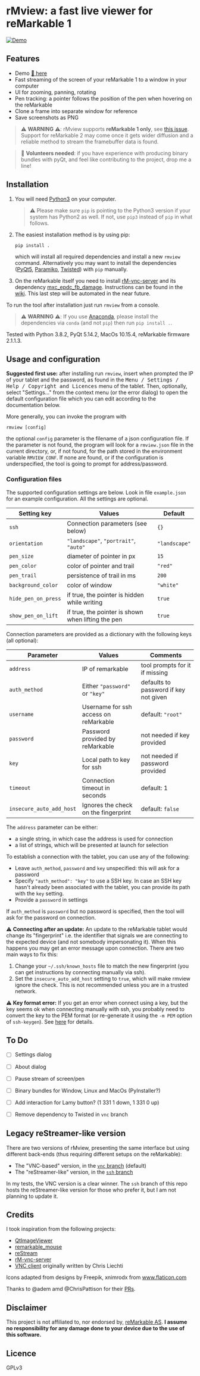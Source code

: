 # rMview: a fast live viewer for reMarkable 1

[![Demo](https://raw.githubusercontent.com/bordaigorl/rmview/vnc/screenshot.png)][demo]


## Features

* Demo [:rocket: here][demo]
* Fast streaming of the screen of your reMarkable 1 to a window in your computer
* UI for zooming, panning, rotating
* Pen tracking: a pointer follows the position of the pen when hovering on the reMarkable
* Clone a frame into separate window for reference
* Save screenshots as PNG

> :warning: **WARNING** :warning::
> rMview supports **reMarkable 1 only**, see [this issue](https://github.com/bordaigorl/rmview/issues/22).
> Support for reMarkable 2 may come once it gets wider diffusion and a reliable method to stream the framebuffer data is found.


> :loudspeaker: **Volunteers needed**: if you have experience with producing binary bundles with pyQt, and feel like contributing to the project, drop me a line!


## Installation

1. You will need [Python3][py3] on your computer.

   > :warning: Please make sure `pip` is pointing to the Python3 version if your system has Python2 as well.
   If not, use `pip3` instead of `pip` in what follows.

2. The easiest installation method is by using pip:

       pip install .

   which will install all required dependencies and install a new `rmview` command.
   Alternatively you may want to install the dependencies ([PyQt5][pyqt5], [Paramiko][paramiko], [Twisted][twisted]) with `pip` manually.


3. On the reMarkable itself you need to install [rM-vnc-server][vnc] and its dependency [mxc_epdc_fb_damage](https://github.com/peter-sa/mxc_epdc_fb_damage).
   Instructions can be found in the [wiki](https://github.com/bordaigorl/rmview/wiki/How-to-run-the-VNC-based-version).
   This last step will be automated in the near future.

To run the tool after installation just run `rmview` from a console.

> :warning: **WARNING** :warning::
> If you use [Anaconda][anaconda], please install the dependencies via `conda` (and not `pip`) then run `pip install .`.

Tested with Python 3.8.2, PyQt 5.14.2, MacOs 10.15.4, reMarkable firmware 2.1.1.3.

## Usage and configuration

**Suggested first use:**
after installing run `rmview`, insert when prompted the IP of your tablet and the password,
as found in the <kbd>Menu / Settings / Help / Copyright and Licences</kbd> menu of the tablet.
Then, optionally, select "Settings..." from the context menu (or the error dialog) to open
the default configuration file which you can edit according to the documentation below.

More generally, you can invoke the program with

    rmview [config]

the optional `config` parameter is the filename of a json configuration file.
If the parameter is not found, the program will look for a `rmview.json` file in the current directory, or, if not found, for the path stored in the environment variable `RMVIEW_CONF`.
If none are found, or if the configuration is underspecified, the tool is going to prompt for address/password.

### Configuration files

The supported configuration settings are below.
Look in file `example.json` for an example configuration.
All the settings are optional.

| Setting key              | Values                                                  | Default       |
| ------------------------ | ------------------------------------------------------- | ------------- |
| `ssh`                    | Connection parameters (see below)                       | `{}`          |
| `orientation`            | `"landscape"`, `"portrait"`, `"auto"`                   | `"landscape"` |
| `pen_size`               | diameter of pointer in px                               | `15`          |
| `pen_color`              | color of pointer and trail                              | `"red"`       |
| `pen_trail`              | persistence of trail in ms                              | `200`         |
| `background_color`       | color of window                                         | `"white"`     |
| `hide_pen_on_press`      | if true, the pointer is hidden while writing            | `true`        |
| `show_pen_on_lift`       | if true, the pointer is shown when lifting the pen      | `true`        |


Connection parameters are provided as a dictionary with the following keys (all optional):

| Parameter                | Values                                 | Comments                              |
| ------------------------ | -------------------------------------- | ------------------------------------- |
| `address`                | IP of remarkable                       | tool prompts for it if missing        |
| `auth_method`            | Either `"password"` or `"key"`         | defaults to password if key not given |
| `username`               | Username for ssh access on reMarkable  | default: `"root"`                     |
| `password`               | Password provided by reMarkable        | not needed if key provided            |
| `key`                    | Local path to key for ssh              | not needed if password provided       |
| `timeout`                | Connection timeout in seconds          | default: 1                            |
| `insecure_auto_add_host` | Ignores the check on the fingerprint   | default: `false`                      |

The `address` parameter can be either:
- a single string, in which case the address is used for connection
- a list of strings, which will be presented at launch for selection

To establish a connection with the tablet, you can use any of the following:
- Leave `auth_method`, `password` and `key` unspecified: this will ask for a password
- Specify `"auth_method": "key"` to use a SSH key. In case an SSH key hasn't already been associated with the tablet, you can provide its path with the `key` setting.
- Provide a `password` in settings


If `auth_method` is `password` but no password is specified, then the tool will ask for the password on connection.


:warning: **Connecting after an update:**
An update to the reMarkable tablet would change its "fingerprint" i.e. the identifier that signals we are connecting to the expected device (and not somebody impersonating it).
When this happens you may get an error message upon connection.
There are two main ways to fix this:
 1. Change your `~/.ssh/known_hosts` file to match the new fingerprint (you can get instructions by connecting manually via ssh).
 2. Set the `insecure_auto_add_host` setting to `true`, which will make rmview ignore the check.
    This is not recommended unless you are in a trusted network.

:warning: **Key format error:**
If you get an error when connect using a key, but the key seems ok when connecting manually with ssh, you probably need to convert the key to the PEM format (or re-generate it using the `-m PEM` option of `ssh-keygen`). See [here](https://github.com/paramiko/paramiko/issues/340#issuecomment-492448662) for details.


## To Do

 - [ ] Settings dialog
 - [ ] About dialog
 - [ ] Pause stream of screen/pen
 - [ ] Binary bundles for Window, Linux and MacOs (PyInstaller?)
 - [ ] Add interaction for Lamy button? (1 331 1 down, 1 331 0 up)
 - [ ] Remove dependency to Twisted in `vnc` branch


## Legacy reStreamer-like version

There are two versions of rMview, presenting the same interface but using different back-ends (thus requiring different setups on the reMarkable):

* The "VNC-based" version, in the [`vnc` branch][vnc-branch] (default)
* The "reStreamer-like" version, in the [`ssh` branch][ssh-branch]

In my tests, the VNC version is a clear winner.
The `ssh` branch of this repo hosts the reStreamer-like version for those who prefer it, but I am not planning to update it.


## Credits

I took inspiration from the following projects:

- [QtImageViewer](https://github.com/marcel-goldschen-ohm/PyQtImageViewer/)
- [remarkable_mouse](https://github.com/Evidlo/remarkable_mouse/)
- [reStream](https://github.com/rien/reStream)
- [rM-vnc-server](https://github.com/pl-semiotics/rM-vnc-server)
- [VNC client](https://github.com/sibson/vncdotool) originally written by Chris Liechti

Icons adapted from designs by Freepik, xnimrodx from www.flaticon.com

Thanks to @adem amd @ChrisPattison for their [PRs](https://github.com/bordaigorl/rmview/issues?q=is%3Apr+is%3Aclosed).

## Disclaimer

This project is not affiliated to, nor endorsed by, [reMarkable AS](https://remarkable.com/).
**I assume no responsibility for any damage done to your device due to the use of this software.**

## Licence

GPLv3

[vnc]: https://github.com/pl-semiotics/rM-vnc-server
[demo]: https://www.reddit.com/r/RemarkableTablet/comments/gtjrqt/rmview_now_with_support_for_vnc/
[ssh-branch]: https://github.com/bordaigorl/rmview/tree/ssh
[vnc-branch]: https://github.com/bordaigorl/rmview/tree/vnc

[py3]: https://www.python.org/downloads/
[anaconda]: https://docs.anaconda.com/anaconda
[pyqt5]: https://www.riverbankcomputing.com/software/pyqt/
[paramiko]: http://www.paramiko.org/
[twisted]: https://twistedmatrix.com/trac/
